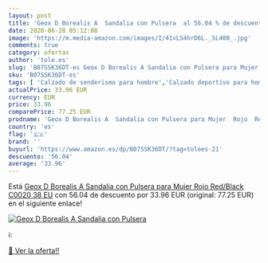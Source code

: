 ```yaml
---
layout: post
title: 'Geox D Borealis A  Sandalia con Pulsera  al 56.04 % de descuento'
date: 2020-06-28 05:12:08
image: 'https://m.media-amazon.com/images/I/41vLS4hrO6L._SL400_.jpg'
comments: true
category: ofertas
author: 'tole.es'
slug: 'B07SSK36DT-es Geox D Borealis A Sandalia con Pulsera para Mujer Rojo...'
sku: 'B07SSK36DT-es'
tags: [ 'Calzado de senderismo para hombre','Calzado deportivo para hombre','Chanclas y sandalias de piscina para hombre','Zapatillas de senderismo para hombre','Zapatillas y calzado deportivo para hombre','Zapatos','Zapatos para hombre','Zapatos y complementos','sandalia', ]
actualPrice: 33.96 EUR
currency: EUR
price: 33.96
comparePrice: 77.25 EUR
prodname: 'Geox D Borealis A  Sandalia con Pulsera para Mujer  Rojo  Red/Black C0020   38 EU'
country: 'es'
flag: '🇪🇸'
brand: ''
buyurl: 'https://www.amazon.es/dp/B07SSK36DT/?tag=tolees-21'
descuento: '56.04'
average: '33.96'
---
```


Está [Geox D Borealis A  Sandalia con Pulsera para Mujer  Rojo  Red/Black C0020   38 EU](https://www.amazon.es/dp/B07SSK36DT/?tag=tolees-21) con 56.04 de descuento por 33.96 EUR (original: 77.25 EUR) en el siguiente enlace!

[![Geox D Borealis A  Sandalia con Pulsera ](https://m.media-amazon.com/images/I/41vLS4hrO6L._SL400_.jpg)](https://www.amazon.es/dp/B07SSK36DT/?tag=tolees-21)

ℹ️:


[🛒 Ver la oferta!!](https://www.amazon.es/dp/B07SSK36DT/?tag=tolees-21)
